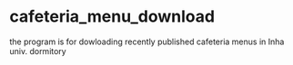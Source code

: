 # cafeteria_menu_download
 the program is for dowloading recently published cafeteria menus in Inha univ. dormitory
